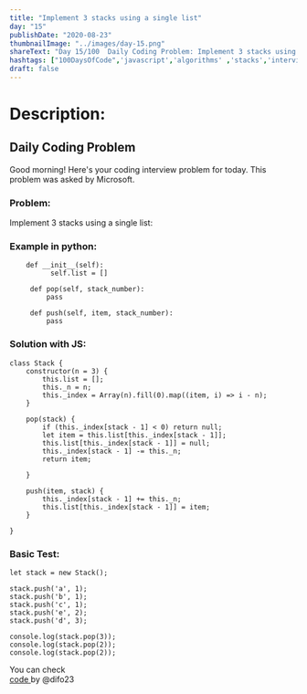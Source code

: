 ```yaml
---
title: "Implement 3 stacks using a single list"
day: "15"
publishDate: "2020-08-23"
thumbnailImage: "../images/day-15.png"
shareText: "Day 15/100  Daily Coding Problem: Implement 3 stacks using a single list."
hashtags: ["100DaysOfCode",'javascript','algorithms' ,'stacks','interview']
draft: false
---
```


# Description:


## Daily Coding Problem
Good morning! Here's your coding interview problem for today. This problem was asked by Microsoft.

### Problem:

Implement 3 stacks using a single list:

### Example in python:

``` class Stack:
    def __init__(self):
          self.list = []

     def pop(self, stack_number):
         pass

     def push(self, item, stack_number):
         pass
```

### Solution with JS:
```
class Stack {
    constructor(n = 3) {
        this.list = [];
        this._n = n;
        this._index = Array(n).fill(0).map((item, i) => i - n);
    }

    pop(stack) {
        if (this._index[stack - 1] < 0) return null;
        let item = this.list[this._index[stack - 1]];
        this.list[this._index[stack - 1]] = null;
        this._index[stack - 1] -= this._n;
        return item;

    }

    push(item, stack) {
        this._index[stack - 1] += this._n;
        this.list[this._index[stack - 1]] = item;
    }

}
```

### Basic Test:
```
let stack = new Stack();

stack.push('a', 1);
stack.push('b', 1);
stack.push('c', 1);
stack.push('e', 2);
stack.push('d', 3);

console.log(stack.pop(3));
console.log(stack.pop(2));
console.log(stack.pop(2));
```
You can check  
 <a href="https://github.com/difo23/interviewQuestAnsJS" target="_blank"> code </a> by @difo23   
